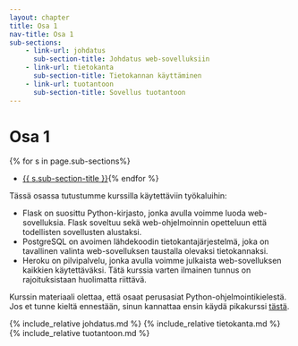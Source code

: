 ```yaml
---
layout: chapter
title: Osa 1
nav-title: Osa 1
sub-sections:
    - link-url: johdatus
      sub-section-title: Johdatus web-sovelluksiin
    - link-url: tietokanta
      sub-section-title: Tietokannan käyttäminen
    - link-url: tuotantoon
      sub-section-title: Sovellus tuotantoon
---
```

# Osa 1

{% for s in page.sub-sections%}
* [{{ s.sub-section-title }}](#{{s.link-url}}){% endfor %}

Tässä osassa tutustumme kurssilla käytettäviin työkaluihin:

* Flask on suosittu Python-kirjasto, jonka avulla voimme luoda web-sovelluksia.
  Flask soveltuu sekä web-ohjelmoinnin opetteluun että todellisten sovellusten alustaksi.
* PostgreSQL on avoimen lähdekoodin tietokantajärjestelmä, joka on tavallinen
  valinta web-sovelluksen taustalla olevaksi tietokannaksi.
* Heroku on pilvipalvelu, jonka avulla voimme julkaista web-sovelluksen kaikkien käytettäväksi. Tätä kurssia varten ilmainen tunnus on rajoituksistaan huolimatta riittävä.

Kurssin materiaali olettaa, että osaat perusasiat Python-ohjelmointikielestä.
Jos et tunne kieltä ennestään, sinun kannattaa ensin käydä pikakurssi [tästä](TODO).


{% include_relative johdatus.md %}
{% include_relative tietokanta.md %}
{% include_relative tuotantoon.md %}
